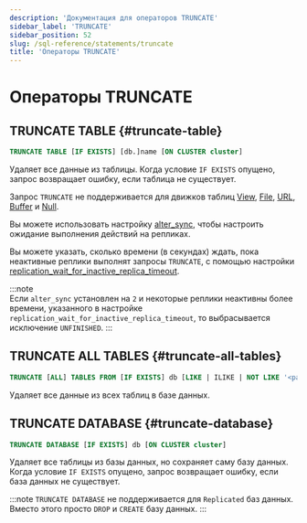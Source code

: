 ```yaml
---
description: 'Документация для операторов TRUNCATE'
sidebar_label: 'TRUNCATE'
sidebar_position: 52
slug: /sql-reference/statements/truncate
title: 'Операторы TRUNCATE'
---
```



# Операторы TRUNCATE

## TRUNCATE TABLE {#truncate-table}
```sql
TRUNCATE TABLE [IF EXISTS] [db.]name [ON CLUSTER cluster]
```

Удаляет все данные из таблицы. Когда условие `IF EXISTS` опущено, запрос возвращает ошибку, если таблица не существует.

Запрос `TRUNCATE` не поддерживается для движков таблиц [View](../../engines/table-engines/special/view.md), [File](../../engines/table-engines/special/file.md), [URL](../../engines/table-engines/special/url.md), [Buffer](../../engines/table-engines/special/buffer.md) и [Null](../../engines/table-engines/special/null.md).

Вы можете использовать настройку [alter_sync](/operations/settings/settings#alter_sync), чтобы настроить ожидание выполнения действий на репликах.

Вы можете указать, сколько времени (в секундах) ждать, пока неактивные реплики выполнят запросы `TRUNCATE`, с помощью настройки [replication_wait_for_inactive_replica_timeout](/operations/settings/settings#replication_wait_for_inactive_replica_timeout).

:::note    
Если `alter_sync` установлен на `2` и некоторые реплики неактивны более времени, указанного в настройке `replication_wait_for_inactive_replica_timeout`, то выбрасывается исключение `UNFINISHED`.
:::

## TRUNCATE ALL TABLES {#truncate-all-tables}
```sql
TRUNCATE [ALL] TABLES FROM [IF EXISTS] db [LIKE | ILIKE | NOT LIKE '<pattern>'] [ON CLUSTER cluster]
```

Удаляет все данные из всех таблиц в базе данных.

## TRUNCATE DATABASE {#truncate-database}
```sql
TRUNCATE DATABASE [IF EXISTS] db [ON CLUSTER cluster]
```

Удаляет все таблицы из базы данных, но сохраняет саму базу данных. Когда условие `IF EXISTS` опущено, запрос возвращает ошибку, если база данных не существует.

:::note
`TRUNCATE DATABASE` не поддерживается для `Replicated` баз данных. Вместо этого просто `DROP` и `CREATE` базу данных.
:::
